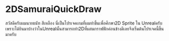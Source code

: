 # 2DSamuraiQuickDraw
สวัสดีครับผมนายธนัท สีเหลือง นี่เป็นโปรเจคเกมที่ผมทำขึ้นเพื่อศึกษา2D Sprite ใน Unrealครับ เพราะได้ยินมาบ้างว่าในUnrealนั้นสามารถทำ2Dที่ผสมกราฟฟิกค่อนข้างดีเลยจึงเริ่มต้นโปรเจคนี้ขึ้นมาครับ

